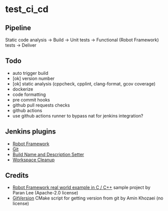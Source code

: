# test_ci_cd

## Pipeline

Static code analysis → Build → Unit tests → Functional (Robot Framework) tests → Deliver

## Todo

- auto trigger build
- [ok] version number
- [ok] static analysis (cppcheck, cpplint, clang-format, gcov coverage)
- dockerize
- code formatting
- pre commit hooks
- github pull requests checks
- github actions
- use github actions runner to bypass nat for jenkins integration?

## Jenkins plugins

- [Robot Framework][jenkins_robot]
- [Git][jenkins_git]
- [Build Name and Description Setter][jenkins_build_name]
- [Workspace Cleanup][jenkins_clean]

## Credits

- [Robot Framework real world example in C / C++][robot] sample project by Paran Lee (Apache-2.0 license)
- [GitVersion][versioning] CMake script for getting version from git by Amin Khozaei (no license)

[jenkins_robot]: https://plugins.jenkins.io/robot/
[jenkins_git]: https://plugins.jenkins.io/git/
[jenkins_build_name]: https://plugins.jenkins.io/build-name-setter/
[jenkins_clean]: https://plugins.jenkins.io/ws-cleanup/

[robot]: https://github.com/paranlee/robotframework-c-cpp-demo/
[versioning]: https://dev.to/khozaei/automating-semver-with-git-and-cmake-2hji